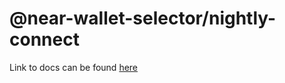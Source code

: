 # @near-wallet-selector/nightly-connect

Link to docs can be found [here](https://docs.near.org/tools/near-wallet-selector/nightly-connect)
